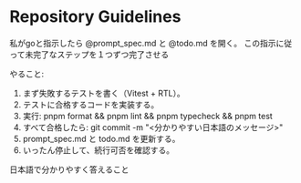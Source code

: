# Repository Guidelines
私がgoと指示したら
@prompt_spec.md と @todo.md を開く。
この指示に従って未完了なステップを１つずつ完了させる

やること:
1) まず失敗するテストを書く（Vitest + RTL）。
2) テストに合格するコードを実装する。
3) 実行: pnpm format && pnpm lint && pnpm typecheck && pnpm test
4) すべて合格したら: git commit -m "<分かりやすい日本語のメッセージ>"
5) prompt_spec.md と todo.md を更新する。
6) いったん停止して、続行可否を確認する。

日本語で分かりやすく答えること
